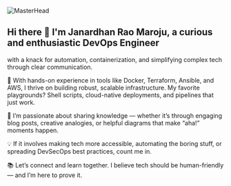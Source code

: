 ![MasterHead](https://www.globalsign.com/application/files/8716/8451/0374/Devsecops_GIF.gif)

## Hi there 👋 I'm **Janardhan Rao Maroju**, a curious and enthusiastic **DevOps Engineer** ##

with a knack for automation, containerization, and simplifying complex tech through clear communication.

🚀 With hands-on experience in tools like Docker, Terraform, Ansible, and AWS, I thrive on building robust, scalable infrastructure. My favorite playgrounds? Shell scripts, cloud-native deployments, and pipelines that just work.

🧠 I’m passionate about sharing knowledge — whether it’s through engaging blog posts, creative analogies, or helpful diagrams that make “aha!” moments happen.

💡 If it involves making tech more accessible, automating the boring stuff, or spreading DevSecOps best practices, count me in.

📚 Let’s connect and learn together. I believe tech should be human-friendly — and I’m here to prove it.




